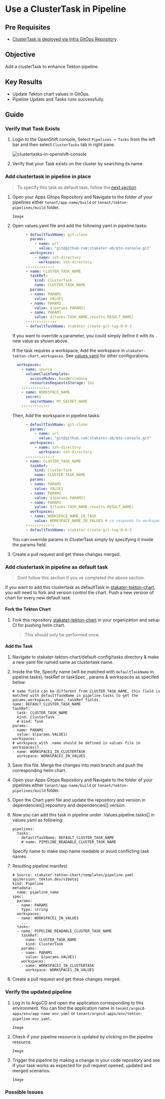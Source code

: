 # Use a ClusterTask in Pipeline

## Pre Requisites

- [ClusterTask is deployed via Infra GitOps Repository](../add-a-cluster-task/add-cluster-task.md).

## Objective

Add a clusterTask to enhance Tekton pipeline.

## Key Results

- Update Tekton chart values in GitOps.
- Pipeline Update and Tasks runs successfully.

## Guide

### Verify that Task Exists

1. Login to the OpenShift console, Select `Pipelines > Tasks` from the left bar and then select `ClusterTasks` tab in right pane.

    ![`clustertasks-in-openshift-console`](../images/clustasks-in-openshift-console.png)

1. Verify that your Task exists on the cluster by searching its name.

### Add clustertask in pipeline in place

> To specify this task as default task, follow the [next section](#add-clustertask-in-pipeline-as-default-task)
1. Open your Apps Gitops Repository and Navigate to the folder of your pipelines either `tenant/app-name/build` or `tenant/tekton-pipelines/build` folder.

    ```
    Image
    ```

1. Open values.yaml file and add the following yaml in pipeline.tasks:

    ```yaml
          - defaultTaskName: git-clone
            params:
              - name: url
                value: "git@github.com:stakater-ab/mto-console.git"
            workspaces:
              - name: ssh-directory
                workspace: ssh-directory
          ↓↓↓↓↓↓↓↓↓↓↓↓↓
          - name: CLUSTER_TASK_NAME
            taskRef:
              kind: ClusterTask
              name: CLUSTER_TASK_NAME
            params:
            - name: PARAM1
              value: VALUE1
            - name: PARAM2
              value: $(params.PARAM2)
            - name: PARAM3
              value: $(tasks.TASK_NAME.results.RESULT_NAME)
          ↑↑↑↑↑↑↑↑↑↑↑↑↑↑
          - defaultTaskName: stakater-create-git-tag-0-0-3
    ```
    
    If you want to override a parameter, you could simply define it with its new value as shown above.

    If the task requires a workspace, Add the workspace in `stakater-tekton-chart.workspaces`. See [values.yaml](https://github.com/stakater/stakater-tekton-chart/blob/main/stakater-tekton-chart/values.yaml) for other configurations.

    ```yaml
      workspaces:
        - name: source
          volumeClaimTemplate:
            accessModes: ReadWriteOnce
            resourcesRequestsStorage: 1Gi
        ↓↓↓↓↓↓↓↓↓↓↓↓↓
        - name: WORKSPACE_NAME
          secret:
            secretName: MY_SECRET_NAME
        ↑↑↑↑↑↑↑↑↑↑↑↑↑
    ```

    Then, Add the workspace in pipeline.tasks:

    ```yaml
          - defaultTaskName: git-clone
            params:
              - name: url
                value: "git@github.com:stakater-ab/mto-console.git"
            workspaces:
              - name: ssh-directory
                workspace: ssh-directory
          ↓↓↓↓↓↓↓↓↓↓↓↓↓
          - name: CLUSTER_TASK_NAME
            taskRef:
              kind: ClusterTask
              name: CLUSTER_TASK_NAME
            params:
            - name: PARAM1
              value: VALUE1
            - name: PARAM2
              value: $(params.PARAM2)
            - name: PARAM3
              value: $(tasks.TASK_NAME.results.RESULT_NAME)
            workspaces:
            - name: WORKSPACE_NAME_IN_TASK
              value: WORKSPACE_NAME_IN_VALUES # co responds to workspaces[].name
          ↑↑↑↑↑↑↑↑↑↑↑↑↑
          - defaultTaskName: stakater-create-git-tag-0-0-3
    ```
    You can override params in ClusterTask simply by specifying it inside the params field.

1. Create a pull request and get these changes merged.

### Add clustertask in pipeline as default task

> Dont follow this section if you ve completed the above section.

If you want to add this clustertask as defaultTask in [stakater-tekton-chart](https://github.com/stakater/stakater-tekton-chart), you will need to fork and version control the chart. Push a new version of chart for every new default task.

#### Fork the Tekton Chart

1. Fork this repository [stakater-tekton-chart](https://github.com/stakater/stakater-tekton-chart) in your organization and setup CI for pushing helm chart.

    > This should only be performed once.

#### Add the Task

1. Navigate to stakater-tekton-chart/default-config/tasks directory & make a new yaml file named same as clustertask name.
1. Inside the file, Specify name (will be matched with `defaultTaskName` in pipeline.tasks),  taskRef or taskSpec , params & workspaces as specifed below:

    ```
    # name field can be different from CLUSTER_TASK_NAME, this field is matched with defaultTaskName in pipeline.tasks to get the params,workspaces, when, taskRef fields.
    name: DEFAULT_CLUSTER_TASK_NAME
    taskRef:
      task: CLUSTER_TASK_NAME
      kind: ClusterTask
      # kind: Task
    params:
    - name: PARAM1
      value: $(params.VALUE1)
    workspaces:
    # workspace with .name should be defined in values file in workspaces[].
    - name: WORKSPACE1_IN_CLUSTERTASK
      workspace: WORKSPACE1_IN_VALUES
    ```

1. Save this file. Merge the changes into main branch and push the corresponding helm chart.

1. Open your Apps Gitops Repository and Navigate to the folder of your pipelines either `tenant/app-name/build` or `tenant/tekton-pipelines/build` folder.

1. Open the Chart.yaml file and update the repository and version in dependencies[].repository and dependencies[].version.

1. Now you can add this task in pipeline under .Values.pipeline.tasks[] in values.yaml as following:

      ```
      pipelines:
        tasks:
        - defaultTaskName: DEFAULT_CLUSTER_TASK_NAME
          # name: PIPELINE_READABLE_CLUSTER_TASK_NAME
      ```
    Specify name to make step name readable or avoid conflicting task names

1. Resulting pipeline manifest

    ```
    # Source: stakater-tekton-chart/templates/pipeline.yaml
    apiVersion: tekton.dev/v1beta1
    kind: Pipeline
    metadata:
      name: pipeline_name
    spec:
      params:
      - name: PARAM1
        type: string
      workspaces:
      - name: WORKSPACE1_IN_VALUES
        ...
      tasks:
      - name: PIPELINE_READABLE_CLUSTER_TASK_NAME
        taskRef:
          name: CLUSTER_TASK_NAME
          kind: ClusterTask
        params:
        - name: PARAM1
          value: $(params.VALUE1)
        workspaces:
        - name: WORKSPACE1_IN_CLUSTERTASK
          workspace: WORKSPACE1_IN_VALUES
    ```

1. Create a pull request and get these changes merged.

### Verify the updated pipeline

1. Log in to ArgoCD and open the application corresponding to this environment. You can find the application name in `tenant/argocd-apps/env/app-name-env.yaml` or `tenant/argocd-apps/env/tekton-pipeline-env.yaml`.

    ```
    Image
    ```

1. Check if your pipeline resource is updated by clicking on the pipeline resource.

    ```
    Image
    ```

1. Trigger the pipeline by making a change in your code repository and see if your task works as expected for pull request opened, updated and merged scenarios.

    ```
    Image
    ```

### Possible Issues
